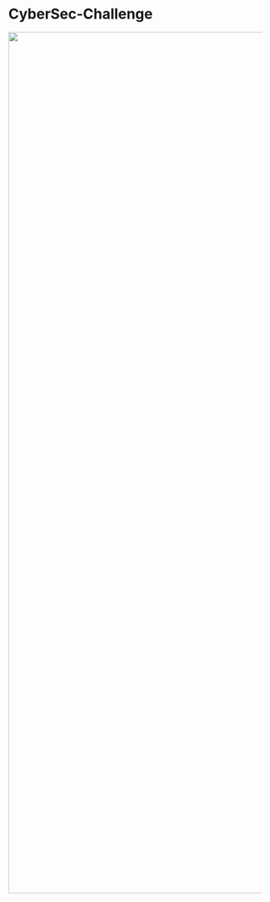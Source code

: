 # CyberSec-Challenge

<p align="center"><img width="1708" alt="CyberSec Challenge" src="https://user-images.githubusercontent.com/114330677/234276145-e2efb08c-17af-4a84-9d47-1d310492ac64.png"></p>
